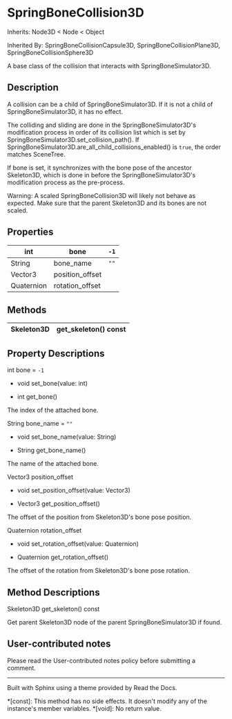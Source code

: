 # SpringBoneCollision3D

Inherits: Node3D < Node < Object

Inherited By: SpringBoneCollisionCapsule3D, SpringBoneCollisionPlane3D,
SpringBoneCollisionSphere3D

A base class of the collision that interacts with SpringBoneSimulator3D.

## Description

A collision can be a child of SpringBoneSimulator3D. If it is not a child of
SpringBoneSimulator3D, it has no effect.

The colliding and sliding are done in the SpringBoneSimulator3D's modification
process in order of its collision list which is set by
SpringBoneSimulator3D.set_collision_path(). If
SpringBoneSimulator3D.are_all_child_collisions_enabled() is `true`, the order
matches SceneTree.

If bone is set, it synchronizes with the bone pose of the ancestor Skeleton3D,
which is done in before the SpringBoneSimulator3D's modification process as
the pre-process.

Warning: A scaled SpringBoneCollision3D will likely not behave as expected.
Make sure that the parent Skeleton3D and its bones are not scaled.

## Properties

int | bone | `-1`  
---|---|---  
String | bone_name | `""`  
Vector3 | position_offset  
Quaternion | rotation_offset  
  
## Methods

Skeleton3D | get_skeleton() const  
---|---  
  
## Property Descriptions

int bone = `-1`

  * void set_bone(value: int)

  * int get_bone()

The index of the attached bone.

String bone_name = `""`

  * void set_bone_name(value: String)

  * String get_bone_name()

The name of the attached bone.

Vector3 position_offset

  * void set_position_offset(value: Vector3)

  * Vector3 get_position_offset()

The offset of the position from Skeleton3D's bone pose position.

Quaternion rotation_offset

  * void set_rotation_offset(value: Quaternion)

  * Quaternion get_rotation_offset()

The offset of the rotation from Skeleton3D's bone pose rotation.

## Method Descriptions

Skeleton3D get_skeleton() const

Get parent Skeleton3D node of the parent SpringBoneSimulator3D if found.

## User-contributed notes

Please read the User-contributed notes policy before submitting a comment.

* * *

Built with Sphinx using a theme provided by Read the Docs.

  *[const]: This method has no side effects. It doesn't modify any of the instance's member variables.
  *[void]: No return value.

